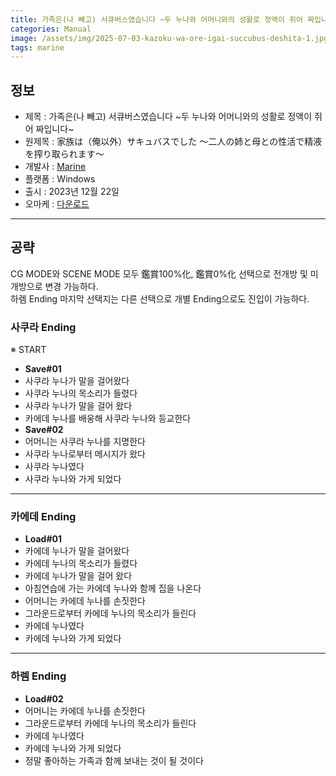 ```yaml
---
title: 가족은(나 빼고) 서큐버스였습니다 ~두 누나와 어머니와의 성활로 정액이 쥐어 짜입니다~ 공략
categories: Manual
image: /assets/img/2025-07-03-kazoku-wa-ore-igai-succubus-deshita-1.jpg
tags: marine
---
```


## 정보

* 제목 : 가족은(나 빼고) 서큐버스였습니다 ~두 누나와 어머니와의 성활로 정액이 쥐어 짜입니다~
* 원제목 : 家族は（俺以外）サキュバスでした ～二人の姉と母との性活で精液を搾り取られます～
* 개발사 : [Marine](/tags/marine)
* 플랫폼 : Windows
* 출시 : 2023년 12월 22일
* 오마케 : [다운로드](/assets/omake/kazoku-wa-ore-igai-succubus-deshita.zip)

---

## 공략

CG MODE와 SCENE MODE 모두 鑑賞100%化, 鑑賞0%化 선택으로 전개방 및 미개방으로 변경 가능하다.  
하렘 Ending 마지막 선택지는 다른 선택으로 개별 Ending으로도 진입이 가능하다.  

### 사쿠라 Ending

※ START
* **Save#01**
* 사쿠라 누나가 말을 걸어왔다
* 사쿠라 누나의 목소리가 들렸다
* 사쿠라 누나가 말을 걸어 왔다
* 카에데 누나를 배웅해 사쿠라 누나와 등교한다
* **Save#02**
* 어머니는 사쿠라 누나를 지명한다
* 사쿠라 누나로부터 메시지가 왔다
* 사쿠라 누나였다
* 사쿠라 누나와 가게 되었다

---

### 카에데 Ending

* **Load#01**
* 카에데 누나가 말을 걸어왔다
* 카에데 누나의 목소리가 들렸다
* 카에데 누나가 말을 걸어 왔다
* 아침연습에 가는 카에데 누나와 함께 집을 나온다
* 어머니는 카에데 누나를 손짓한다
* 그라운드로부터 카에데 누나의 목소리가 들린다
* 카에데 누나였다
* 카에데 누나와 가게 되었다

---

### 하렘 Ending

* **Load#02**
* 어머니는 카에데 누나를 손짓한다
* 그라운드로부터 카에데 누나의 목소리가 들린다
* 카에데 누나였다
* 카에데 누나와 가게 되었다
* 정말 좋아하는 가족과 함께 보내는 것이 될 것이다
